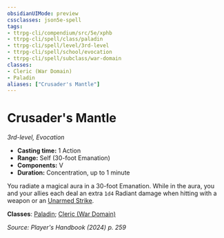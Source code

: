 ```yaml
---
obsidianUIMode: preview
cssclasses: json5e-spell
tags:
- ttrpg-cli/compendium/src/5e/xphb
- ttrpg-cli/spell/class/paladin
- ttrpg-cli/spell/level/3rd-level
- ttrpg-cli/spell/school/evocation
- ttrpg-cli/spell/subclass/war-domain
classes:
- Cleric (War Domain)
- Paladin
aliases: ["Crusader's Mantle"]
---
```

# Crusader's Mantle
*3rd-level, Evocation*  


- **Casting time:** 1 Action
- **Range:** Self (30-foot Emanation)
- **Components:** V
- **Duration:** Concentration, up to 1 minute

You radiate a magical aura in a 30-foot Emanation. While in the aura, you and your allies each deal an extra `1d4` Radiant damage when hitting with a weapon or an [Unarmed Strike](Misc%20Files/CLI/rules/variant-rules/unarmed-strike-xphb.md).

**Classes**: [Paladin](Misc%20Files/CLI/compendium/lists/list-spells-classes-paladin.md); [Cleric (War Domain)](Misc%20Files/CLI/compendium/lists/list-spells-classes-cleric-xphb-war-domain-xphb.md "subclass=XPHB;class=XPHB")

*Source: Player's Handbook (2024) p. 259*
